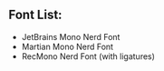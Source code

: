 ## Font List:
- JetBrains Mono Nerd Font
- Martian Mono Nerd Font
- RecMono Nerd Font (with ligatures)
